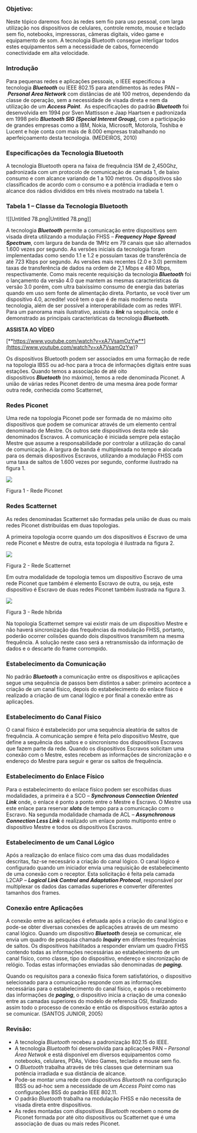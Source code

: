 ### Objetivo:

Neste tópico daremos foco às redes sem fio para uso pessoal, com larga utilização nos dispositivos de celulares, controle remoto, mouse e teclado sem fio, notebooks, impressoras, câmeras digitais, vídeo game e equipamento de som. A tecnologia Bluetooth consegue interligar todos estes equipamentos sem a necessidade de cabos, fornecendo conectividade em alta velocidade.

### Introdução

Para pequenas redes e aplicações pessoais, o IEEE especificou a tecnologia _**Bluetooth**_ ou IEEE 802.15 para atendimentos às redes PAN – _**Personal Area Network**_ com distâncias de até 100 metros, dependendo da classe de operação, sem a necessidade de visada direta e nem da utilização de um _**Access Point**_.  As especificações do padrão _**Bluetooth**_ foi desenvolvida em 1994 por Sven Mattisson e Jaap Haartsen e padronizada em 1998 pelo _**Bluetooth SIG**_ _**(Special Interest Group),**_ com a participação de grandes empresas como a IBM, Nokia, Microsoft, Motorola, Toshiba e Lucent e hoje conta com mais de 8.000 empresas trabalhando no aperfeiçoamento desta tecnologia. (MEDEIROS, 2010)

### Especificações da Tecnologia Bluetooth

A tecnologia Bluetooth opera na faixa de frequência ISM de 2,450Ghz, padronizada com um protocolo de comunicação de camada 1, de baixo consumo e com alcance variando de 1 a 100 metros. Os dispositivos são classificados de acordo com o consumo e a potência irradiada e tem o alcance dos rádios divididos em três níveis mostrado na tabela 1.

### Tabela 1 – Classe da Tecnologia Bluetooth

![[Untitled 78.png|Untitled 78.png]]

A tecnologia _**Bluetooth**_ permite a comunicação entre dispositivos sem visada direta utilizando a modulação FHSS – _**Frequency Hope Spread Spectrum**_, com largura de banda de 1MHz em 79 canais que são alternados 1.600 vezes por segundo. As versões iniciais da tecnologia foram implementadas como sendo 1.1 e 1.2 e possuíam taxas de transferência de até 723 Kbps por segundo. As versões mais recentes (2.0 e 3.0) permitem taxas de transferência de dados na ordem de 2,1 Mbps e 480 Mbps, respectivamente. Como mais recente requisição da tecnologia _**Bluetooth**_ foi o lançamento da versão 4.0 que mantem as mesmas características da versão 3.0 porém, com ultra baixíssimo consumo de energia das baterias quando em uso sem fonte de alimentação direta. Portanto, se você tiver um dispositivo 4.0, acredite! você tem o que é de mais moderno nesta tecnologia, além de ser possível a interoperabilidade com as redes WIFI. Para um panorama mais ilustrativo, assista o _**link**_ na sequência, onde é demonstrado as principais características da tecnologia _**Bluetooth.**_

**ASSISTA AO VÍDEO**

[**https://www.youtube.com/watch?v=xA7VsamOzYw**](https://www.youtube.com/watch?v=xA7VsamOzYw)?

Os dispositivos Bluetooth podem ser associados em uma formação de rede na topologia IBSS ou ad-hoc para a troca de informações digitais entre suas estações. Quando temos a associação de até oito dispositivos _**Bluetooth**_ (no máximo), temos a rede denominada Piconet. A união de várias redes Piconet dentro de uma mesma área pode formar outra rede, conhecida como Scatternet,

### Redes Piconet

Uma rede na topologia Piconet pode ser formada de no máximo oito dispositivos que podem se comunicar através de um elemento central denominado de Mestre. Os outros sete dispositivos desta rede são denominados Escravos. A comunicação é iniciada sempre pela estação Mestre que assume a responsabilidade por controlar a utilização do canal de comunicação. A largura de banda é multiplexada no tempo e alocada para os demais dispositivos Escravos, utilizando a modulação FHSS com uma taxa de saltos de 1.600 vezes por segundo, conforme ilustrado na figura 1.

[![](https://img.uninove.br/static/0/0/0/0/0/0/0/2/9/3/5/293565/18694.png)](https://img.uninove.br/static/0/0/0/0/0/0/0/2/9/3/5/293565/18694.png)

Figura 1 - Rede Piconet

### Redes Scatternet

As redes denominadas Scatternet são formadas pela união de duas ou mais redes Piconet distribuídas em duas topologias.

A primeira topologia ocorre quando um dos dispositivos é Escravo de uma rede Piconet e Mestre de outra, esta topologia é ilustrada na figura 2.

[![](https://img.uninove.br/static/0/0/0/0/0/0/0/2/9/3/5/293594/18695.png)](https://img.uninove.br/static/0/0/0/0/0/0/0/2/9/3/5/293594/18695.png)

Figura 2 - Rede Scatternet

Em outra modalidade de topologia temos um dispositivo Escravo de uma rede Piconet que também é elemento Escravo de outra, ou seja, este dispositivo é Escravo de duas redes Piconet também ilustrada na figura 3.

[![](https://img.uninove.br/static/0/0/0/0/0/0/0/2/9/3/6/293607/18696.png)](https://img.uninove.br/static/0/0/0/0/0/0/0/2/9/3/6/293607/18696.png)

Figura 3 - Rede híbrida

Na topologia Scatternet sempre vai existir mais de um dispositivo Mestre e não haverá sincronização das frequências da modulação FHSS, portanto, poderão ocorrer colisões quando dois dispositivos transmitem na mesma frequência. A solução neste caso será a retransmissão da informação de dados e o descarte do frame corrompido.

### Estabelecimento da Comunicação

No padrão _**Bluetooth**_ a comunicação entre os dispositivos e aplicações segue uma sequência de passos bem distintos a saber: primeiro acontece a criação de um canal físico, depois do estabelecimento do enlace físico é realizado a criação de um canal lógico e por final a conexão entre as aplicações.

### Estabelecimento do Canal Físico

O canal físico é estabelecido por uma sequência aleatória de saltos de frequência. A comunicação sempre é feita pelo dispositivo Mestre, que define a sequência dos saltos e o sincronismo dos dispositivos Escravos que fazem parte da rede. Quando os dispositivos Escravos solicitam uma conexão com o Mestre, estes recebem as informações de sincronização e o endereço do Mestre para seguir e gerar os saltos de frequência.

### Estabelecimento do Enlace Físico

Para o estabelecimento do enlace físico podem ser escolhidas duas modalidades, a primeira é a SCO – _**Synchronous Connection Oriented Link**_ onde, o enlace é ponto a ponto entre o Mestre e Escravo. O Mestre usa este enlace para reservar _**slots**_ de tempo para a comunicação com o Escravo. Na segunda modalidade chamada de ACL – _**Assynchronous Connection Less Link**_ é realizado um enlace ponto multiponto entre o dispositivo Mestre e todos os dispositivos Escravos.

### Estabelecimento de um Canal Lógico

Após a realização do enlace físico com uma das duas modalidades descritas, faz-se necessário a criação do canal lógico. O canal lógico é configurado quando um iniciador envia uma requisição de estabelecimento de uma conexão com o receptor. Esta solicitação é feita pela camada L2CAP – _**Logical Link Control and Adaptation Protocol**_, responsável por multiplexar os dados das camadas superiores e converter diferentes tamanhos dos frames.

### Conexão entre Aplicações

A conexão entre as aplicações é efetuada após a criação do canal lógico e pode-se obter diversas conexões de aplicações através de um mesmo canal lógico. Quando um dispositivo _**Bluetooth**_ deseja se comunicar, ele envia um quadro de pesquisa chamado _**Inquiry**_ em diferentes frequências de saltos. Os dispositivos habilitados a responder enviam um quadro FHSS contendo todas as informações necessárias ao estabelecimento de um canal físico, como classe, tipo do dispositivo, endereço e sincronização de relógio. Todas estas informações enviadas são denominadas de _**paging.**_

Quando os requisitos para a conexão física forem satisfatórios, o dispositivo selecionado para a comunicação responde com as informações necessárias para o estabelecimento do canal físico, e após o recebimento das informações de _**paging**_, o dispositivo inicia a criação de uma conexão entre as camadas superiores do modelo de referencia OSI, finalizando assim todo o processo de conexão e então os dispositivos estarão aptos a se comunicar. (SANTOS JUNIOR, 2005)

### Revisão:

- A tecnologia _Bluetooth_ recebeu a padronização 802.15 do IEEE.
- A tecnologia _Bluetooth_ foi desenvolvida para aplicações PAN – _Personal Área Netwok_ e está disponível em diversos equipamentos como notebooks, celulares, PDAs, Vídeo Games, teclado e mouse sem fio.
- O _Bluetooth_ trabalha através de três classes que determinam sua potência irradiada e sua distância de alcance.
- Pode-se montar uma rede com dispositivos _Bluetooth_ na configuração IBSS ou ad-hoc sem a necessidade de um _Access Point_ como nas configurações BSS do padrão IEEE 802.11.
- O padrão _Bluetooth_ trabalha na modulação FHSS e não necessita de visada direta entre dispositivos.
- As redes montadas com dispositivos _Bluetooth_ recebem o nome de Piconet formada por até oito dispositivos ou Scatternet que é uma associação de duas ou mais redes Piconet.